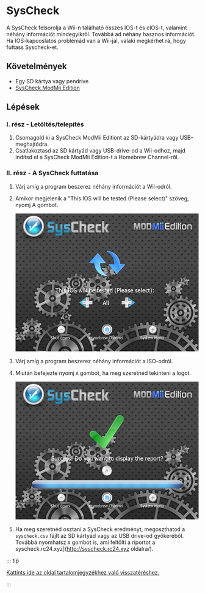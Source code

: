 # SysCheck

A SysCheck felsorolja a Wii-n található összes IOS-t és cIOS-t, valamint néhány információt mindegyikről. Továbbá ad néhány hasznos információt. Ha IOS-kapcoslatos problémád van a Wii-jal, valaki megkérhet rá, hogy futtass Syscheck-et.

## Követelmények

- Egy SD kártya vagy pendrive
- [SysCheck ModMii Edition](https://oscwii.org/library/app/SysCheckME)

## Lépések

### I. rész - Letöltés/telepítés

1. Csomagold ki a SysCheck ModMii Editiont az SD-kártyádra vagy USB-meghajtódra.
2. Csatlakoztasd az SD kártyád vagy USB-drive-od a Wii-odhoz, majd indítsd el a SysCheck ModMii Edition-t a Homebrew Channel-ről.

### II. rész - A SysCheck futtatása

1. Várj amíg a program beszerez néhány információt a Wii-odról.

2. Amikor megjelenik a "This IOS will be tested (Please select)" szöveg, nyomj A gombot.

    ![](/images/homebrew/syscheck/syscheck_chooseios.png)

3. Várj amíg a program beszerez néhány információt a ISO-odról.

4. Miután befejezte nyomj `A` gombot, ha meg szeretnéd tekinteni a logot.

    ![](/images/homebrew/syscheck/syscheck_success.png)

5. Ha meg szeretnéd osztani a SysCheck eredményt, megoszthatod a `syscheck.csv` fájlt az SD kártyád vagy az USB drive-od gyökeréből. Továbbá nyomhatsz `A` gombot is, ami feltölti a riportot a syscheck.rc24.xyz](http://syscheck.rc24.xyz oldalra/).

::: tip

[Kattints ide az oldal tartalomjegyzékhez való visszatéréshez.](site-navigation)

:::
